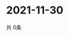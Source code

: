 # 2021-11-30
  共 0条

  <!-- BEGIN -->
  <!-- 最后更新时间Tue Nov 30 2021 20:04:18 GMT+0000 (Coordinated Universal Time) -->
  
  <!-- END -->
  
  